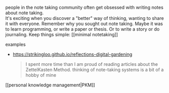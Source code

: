 people in the note taking community often get obsessed with writing notes about note taking.  
It's exciting when you discover a "better" way of thinking, wanting to share it with everyone. 
Remember why you sought out note taking. Maybe it was to learn programming, or write a paper or thesis. Or to write a story or do journaling.
Keep things simple: [[minimal notetaking]]

examples
- https://strikingloo.github.io/reflections-digital-gardening
  > I spent more time than I am proud of reading articles about the ZettelKasten Method.
  > thinking of note-taking systems is a bit of a hobby of mine
  
[[personal knowledge management|PKM]]